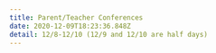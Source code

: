 ```yaml
---
title: Parent/Teacher Conferences
date: 2020-12-09T18:23:36.848Z
detail: 12/8-12/10 (12/9 and 12/10 are half days)
---
```

